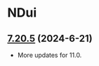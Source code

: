 # NDui

## [7.20.5](https://github.com/siweia/NDui/tree/7.20.5) (2024-6-21)

- More updates for 11.0.